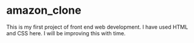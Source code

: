# amazon_clone
This is my first project of front end web development. I have used HTML and CSS here. I will be improving this with time.
